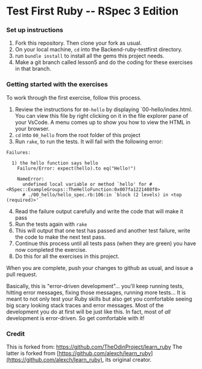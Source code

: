 Test First Ruby -- RSpec 3 Edition
==========

### Set up instructions

1. Fork this repository.  Then clone your fork as usual.
2. On your local machine, ```cd``` into the Backend-ruby-testfirst directory.
3. run ```bundle install``` to install all the gems this project needs.
4. Make a git branch called lesson5 and do the coding for these exercises in that branch.

### Getting started with the exercises

To work through the first exercise, follow this process.

1. Review the instructions for `00-hello` by displaying `00-hello/index.html.  You can view this file by right clicking on it in the file explorer pane of your VsCode.  A menu comes up to show you how to view the HTML in your browser.
2. `cd` into `00_hello` from the root folder of this project
3. Run `rake`, to run the tests. It will fail with the following error:
  ```
  Failures:

    1) the hello function says hello
      Failure/Error: expect(hello).to eq("Hello!")

      NameError:
        undefined local variable or method `hello' for #<RSpec::ExampleGroups::TheHelloFunction:0x007fa1221408f0>
        # ./00_hello/hello_spec.rb:106:in `block (2 levels) in <top (required)>'
  ```
4. Read the failure output carefully and write the code that will make it pass
5. Run the tests again with `rake`
6. This will output that one test has passed and another test failure, write the code to make the next test pass.
7. Continue this process until all tests pass (when they are green) you have now completed the exercise.
8. Do this for all the exercises in this project.

When you are complete, push your changes to github as usual, and issue a pull request.

Basically, this is "error-driven development"... you'll keep running tests, hitting error messages, fixing those messages, running more tests...  It is meant to not only test your Ruby skills but also get you comfortable seeing big scary looking stack traces and error messages.  Most of the development you do at first will be just like this.  In fact, most of *all* development is error-driven.  So get comfortable with it!

### Credit
This is forked from: https://github.com/TheOdinProject/learn_ruby
The latter is forked from [https://github.com/alexch/learn_ruby](https://github.com/alexch/learn_ruby), its original creator.
